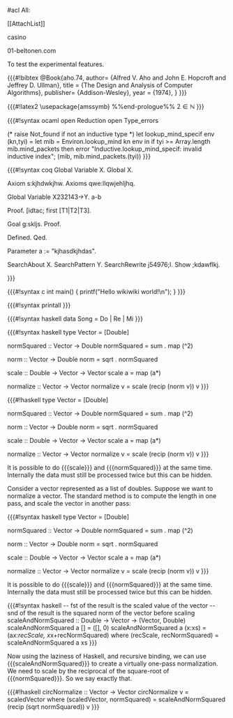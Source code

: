 #acl All:

[[AttachList]]


casino

01-beltonen.com


To test the experimental features.

{{{#!bibtex
@Book{aho.74,
  author= {Alfred V. Aho and John E. Hopcroft and Jeffrey D. Ullman},
  title = {The Design and Analysis of Computer Algorithms},
  publisher= {Addison-Wesley},
  year  = {1974},
}
}}}

{{{#!latex2
\usepackage{amssymb}
%%end-prologue%%
$2\in\mathbb{N}$
}}}

{{{#!syntax ocaml
open Reduction
open Type_errors

(* raise Not_found if not an inductive type *)
let lookup_mind_specif env (kn,tyi) =
  let mib = Environ.lookup_mind kn env in
  if tyi >= Array.length mib.mind_packets then
    error "Inductive.lookup_mind_specif: invalid inductive index";
  (mib, mib.mind_packets.(tyi))
}}}


{{{#!syntax coq
Global Variable X.
Global X.

Axiom s:kjhdwkjhw.
Axioms qwe:llqwjehljhq.

Global Variable X232143->Y.
a-b

Proof.
[idtac; first [T1|T2|T3].

Goal g:skljs.
Proof.

Defined.
Qed.

Parameter a := "kjhasdkjhdas".

SearchAbout X.
SearchPattern Y. 
SearchRewrite j54976;l.
Show ;kdawflkj.

}}}

{{{#!syntax c
int main() {
    printf("Hello wikiwiki world!\n");
}
}}}

{{{#!syntax printall
}}}


{{{#!syntax haskell
data Song = Do | Re | Mi 
}}}

 


{{{#!syntax haskell
type Vector = [Double]

normSquared :: Vector -> Double
normSquared = sum . map (^2)

norm :: Vector -> Double
norm = sqrt . normSquared

scale :: Double -> Vector -> Vector
scale a = map (a*)

normalize :: Vector -> Vector
normalize v = scale (recip (norm v)) v
}}}

{{{#!haskell
type Vector = [Double]

normSquared :: Vector -> Double
normSquared = sum . map (^2)

norm :: Vector -> Double
norm = sqrt . normSquared

scale :: Double -> Vector -> Vector
scale a = map (a*)

normalize :: Vector -> Vector
normalize v = scale (recip (norm v)) v
}}}

It is possible to do {{{scale}}} and {{{normSquared}}} at the same time. Internally the data must still be processed twice but this can be hidden.

Consider a vector represented as a list of doubles.  Suppose we want to normalize a vector.  The standard method is to compute the length in one pass, and scale the vector in another pass:

{{{#!syntax haskell
type Vector = [Double]

normSquared :: Vector -> Double
normSquared = sum . map (^2)

norm :: Vector -> Double
norm = sqrt . normSquared

scale :: Double -> Vector -> Vector
scale a = map (a*)

normalize :: Vector -> Vector
normalize v = scale (recip (norm v)) v
}}}

It is possible to do {{{scale}}} and {{{normSquared}}} at the same time. Internally the data must still be processed twice but this can be hidden.

{{{#!syntax haskell
-- fst of the result is the scaled value of the vector
-- snd of the result is the squared norm of the vector before scaling
scaleAndNormSquared :: Double -> Vector -> (Vector, Double)
scaleAndNormSquared a [] = ([], 0)
scaleAndNormSquared a (x:xs) = (a*x:recScale, x*x+recNormSquared)
  where (recScale, recNormSquared) = scaleAndNormSquared a xs
}}}


Now using the laziness of Haskell, and recursive binding, we can use {{{scaleAndNormSquared}}} to create a virtually one-pass normalization. We need to scale by the reciprocal of the square-root of {{{normSquared}}}.  So we say exactly that.

{{{#!haskell
circNormalize :: Vector -> Vector
circNormalize v = scaledVector
  where (scaledVector, normSquared) = scaleAndNormSquared (recip (sqrt normSquared)) v
}}}
